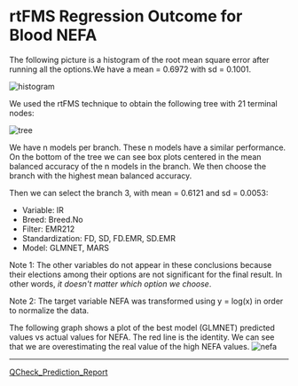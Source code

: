 # rtFMS Regression Outcome for Blood NEFA

The following picture is a histogram of the root mean square error after running all the options.We have a mean = 0.6972 with sd = 0.1001.

![histogram](https://github.com/JFMandujanoR/QCheck_Prediction_Report/blob/master/RMSE_NEFA.png)

We used the rtFMS technique to obtain the following tree with 21 terminal nodes:

![tree](https://github.com/JFMandujanoR/QCheck_Prediction_Report/blob/master/NEFA_tree.png)

We have n models per branch. These n models have a similar performance. On the bottom of the tree we can see box plots centered in the mean balanced accuracy of the n models in the branch. We then choose the branch with the highest mean balanced accuracy.

Then we can select the branch 3, with mean = 0.6121 and sd = 0.0053:

- Variable: IR
- Breed: Breed.No
- Filter: EMR212
- Standardization: FD, SD, FD.EMR, SD.EMR
- Model: GLMNET, MARS

Note 1: The other variables do not appear in these conclusions because their elections among their options are not significant for the final result. In other words, _it doesn't matter which option we choose_.

Note 2: The target variable NEFA was transformed using y = log(x) in order to normalize the data. 

The following graph shows a plot of the best model (GLMNET) predicted values vs actual values for NEFA. The red line is the identity. We can see that we are overestimating the real value of the high NEFA values.
![nefa](https://github.com/JFMandujanoR/QCheck_Prediction_Report/blob/master/NEFA.png)
_________________________________________________________________________________________________________________________________
[QCheck_Prediction_Report](https://github.com/JFMandujanoR/QCheck_Prediction_Report/blob/master/README.md)

